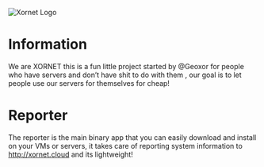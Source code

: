 ![Xornet Logo](https://cdn.discordapp.com/attachments/806300597338767450/840561743804891166/unknown.png)

# Information
We are XORNET this is a fun little project started by @Geoxor for people who have servers and don’t have shit to do with them , our goal is to let people use our servers for themselves for cheap!

# Reporter
The reporter is the main binary app that you can easily download and install on your VMs or servers, it takes care of reporting system information to http://xornet.cloud and its lightweight!
